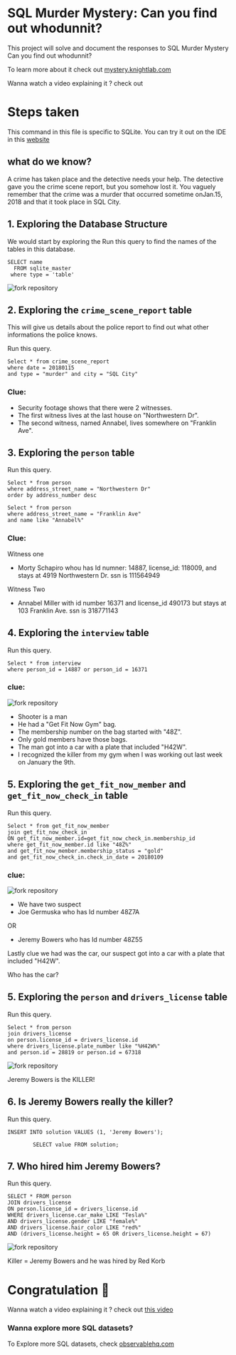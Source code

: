 # SQL Murder Mystery: Can you find out whodunnit?

This project will solve and document the responses to SQL Murder Mystery
Can you find out whodunnit?

To learn more about it check out [mystery.knightlab.com](https://mystery.knightlab.com/)

Wanna watch a video explaining it ? check out []()

# Steps taken

This command in this file is specific to SQLite. You can try it out on the IDE in this [website](https://mystery.knightlab.com/)

## what do we know? 

A crime has taken place and the detective needs your help. The detective gave you the crime scene report, but you somehow lost it. You vaguely remember that the crime was a ​murder​ that occurred sometime on ​Jan.15, 2018​ and that it took place in ​SQL City​.

## 1. Exploring the Database Structure

We would start by exploring the Run this query to find the names of the tables in this database.

```
SELECT name 
  FROM sqlite_master
 where type = 'table'
```

![fork repository](https://github.com/Bennykillua/sql-mysteries-SOLVED/blob/master/Solved%20solution/images/Table%20overview.png)

## 2. Exploring the `crime_scene_report` table
This will give us details about the police report to find out what other informations the police knows.

Run this query.

```
Select * from crime_scene_report
where date = 20180115
and type = "murder" and city = "SQL City"
```

### Clue: 

- Security footage shows that there were 2 witnesses. 
- The first witness lives at the last house on "Northwestern Dr".
- The second witness, named Annabel, lives somewhere on "Franklin Ave".

## 3. Exploring the `person` table

Run this query.
```
Select * from person
where address_street_name = "Northwestern Dr"
order by address_number desc
```

```
Select * from person
where address_street_name = "Franklin Ave"
and name like "Annabel%"
```

### Clue:

Witness one 
- Morty Schapiro whou has Id numner: 14887, license_id: 118009,	and stays at 4919	Northwestern Dr. ssn is 	111564949

Witness Two
- Annabel Miller with id number 16371 and license_id 490173 but stays at 103	Franklin Ave. ssn is	318771143

## 4. Exploring the `interview` table

Run this query.
```
Select * from interview
where person_id = 14887	or person_id = 16371
```

### clue:

![fork repository](https://github.com/Bennykillua/sql-mysteries-SOLVED/blob/master/Solved%20solution/images/2.png)

- Shooter is a man
- He had a "Get Fit Now Gym" bag. 
- The membership number on the bag started with "48Z". 
- Only gold members have those bags. 
- The man got into a car with a plate that included "H42W".
- I recognized the killer from my gym when I was working out last week on January the 9th.

## 5. Exploring the `get_fit_now_member` and `get_fit_now_check_in` table
Run this query.
```
Select * from get_fit_now_member
join get_fit_now_check_in
ON get_fit_now_member.id=get_fit_now_check_in.membership_id
where get_fit_now_member.id like "48Z%"
and get_fit_now_member.membership_status = "gold"
and get_fit_now_check_in.check_in_date = 20180109
```

### clue:

![fork repository](https://github.com/Bennykillua/sql-mysteries-SOLVED/blob/master/Solved%20solution/images/3.png)

- We have two suspect
- Joe Germuska who has Id number 48Z7A

OR 
- Jeremy Bowers who has Id number 48Z55	

Lastly clue we had was the car, our suspect got into a car with a plate that included "H42W".

Who has the car?

## 5. Exploring the `person` and `drivers_license` table

Run this query.
```
Select * from person
join drivers_license
on person.license_id = drivers_license.id
where drivers_license.plate_number like "%H42W%"
and person.id = 28819 or person.id = 67318
```

![fork repository](https://github.com/Bennykillua/sql-mysteries-SOLVED/blob/master/Solved%20solution/images/4.PNG)

Jeremy Bowers is the KILLER!

## 6. Is Jeremy Bowers really the killer?
Run this query.
```
INSERT INTO solution VALUES (1, 'Jeremy Bowers');
        
        SELECT value FROM solution;
```     


## 7. Who hired him Jeremy Bowers?

Run this query.
```
SELECT * FROM person
JOIN drivers_license
ON person.license_id = drivers_license.id
WHERE drivers_license.car_make LIKE "Tesla%"
AND drivers_license.gender LIKE "female%"
AND drivers_license.hair_color LIKE "red%"
AND (drivers_license.height = 65 OR drivers_license.height = 67)
```

![fork repository](https://github.com/Bennykillua/sql-mysteries-SOLVED/blob/master/Solved%20solution/images/Capture.PNG)


Killer = Jeremy Bowers and he was hired by Red Korb

# Congratulation 🎉 

Wanna watch a video explaining it ? check out [this video](https://www.youtube.com/watch?v=PPhp6CBO9sQ&t=131s)

### Wanna explore more SQL datasets?

To Explore more SQL datasets, check [observablehq.com](https://observablehq.com/@observablehq/curated-datasets)





